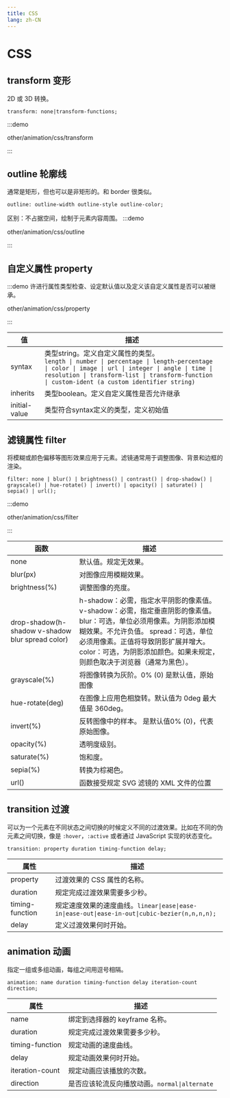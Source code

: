```yaml
---
title: CSS
lang: zh-CN
---
```


# CSS

## transform 变形
2D 或 3D 转换。
```code
transform: none|transform-functions;
```
:::demo

other/animation/css/transform

:::
## outline 轮廓线 
通常是矩形，但也可以是非矩形的。和 border 很类似。
```code
outline: outline-width outline-style outline-color;
```
区别：不占据空间，绘制于元素内容周围。
:::demo

other/animation/css/outline

:::

## 自定义属性 property
:::demo 许进行属性类型检查、设定默认值以及定义该自定义属性是否可以被继承。

other/animation/css/property

:::

| 值    | 描述                |
| ------- | --------------------------- |
| syntax | 类型string。定义自定义属性的类型。<br>` length \| number \| percentage \| length-percentage \| color \| image \| url \| integer \| angle \| time \| resolution \| transform-list \| transform-function \| custom-ident (a custom identifier string) `|
| inherits | 类型boolean。定义自定义属性是否允许继承 |
| initial-value | 类型符合syntax定义的类型，定义初始值 |

## 滤镜属性 filter
将模糊或颜色偏移等图形效果应用于元素。滤镜通常用于调整图像、背景和边框的渲染。

```code
filter: none | blur() | brightness() | contrast() | drop-shadow() | grayscale() | hue-rotate() | invert() | opacity() | saturate() | sepia() | url();
```

:::demo 

other/animation/css/filter

:::


| 函数    | 描述                |
| ------- | --------------------------- |
| none | 默认值。规定无效果。 |
| blur(px) | 对图像应用模糊效果。 |
| brightness(%) | 调整图像的亮度。 |
| drop-shadow(h-shadow v-shadow blur spread color) | h-shadow：必需，指定水平阴影的像素值。 v-shadow：必需，指定垂直阴影的像素值。 blur：可选，单位必须用像素。为阴影添加模糊效果。不允许负值。 spread：可选，单位必须用像素。正值将导致阴影扩展并增大。 color：可选，为阴影添加颜色。如果未规定，则颜色取决于浏览器（通常为黑色）。|
| grayscale(%) | 将图像转换为灰阶。0% (0) 是默认值，原始图像|
| hue-rotate(deg) | 在图像上应用色相旋转。默认值为 0deg 最大值是 360deg。|
| invert(%) | 反转图像中的样本。 是默认值0% (0)，代表原始图像。|
| opacity(%) | 透明度级别。 |
| saturate(%) | 饱和度。 |
| sepia(%) | 转换为棕褐色。|
| url() | 函数接受规定 SVG 滤镜的 XML 文件的位置 |
## transition 过渡
可以为一个元素在不同状态之间切换的时候定义不同的过渡效果。比如在不同的伪元素之间切换，像是 `:hover`，`:active` 或者通过 JavaScript 实现的状态变化。
```code
transition: property duration timing-function delay;
```

| 属性    | 描述                |
| ------- | --------------------------- |
| property | 过渡效果的 CSS 属性的名称。 |
| duration | 规定完成过渡效果需要多少秒。 |
| timing-function | 规定速度效果的速度曲线。`linear\|ease\|ease-in\|ease-out\|ease-in-out\|cubic-bezier(n,n,n,n);` |
| delay | 定义过渡效果何时开始。 |


## animation 动画
指定一组或多组动画，每组之间用逗号相隔。
```code
animation: name duration timing-function delay iteration-count direction;
```
| 属性    | 描述                |
| ------- | --------------------------- |
| name | 绑定到选择器的 keyframe 名称。 |
| duration | 规定完成过渡效果需要多少秒。 |
| timing-function | 规定动画的速度曲线。 |
| delay | 规定动画效果何时开始。 |
| iteration-count | 规定动画应该播放的次数。 |
| direction | 是否应该轮流反向播放动画。`normal\|alternate` |
